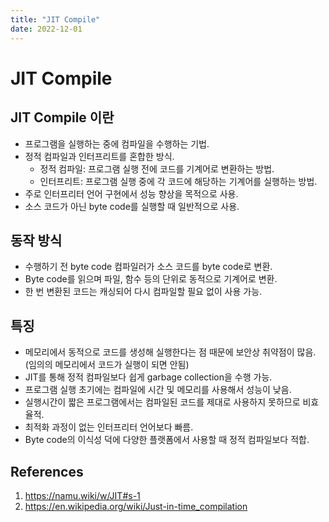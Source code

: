 ```yaml
---
title: "JIT Compile"
date: 2022-12-01
---
```


# JIT Compile

## JIT Compile 이란

- 프로그램을 실행하는 중에 컴파일을 수행하는 기법.
- 정적 컴파일과 인터프리트를 혼합한 방식.
  - 정적 컴파일: 프로그램 실행 전에 코드를 기계어로 변환하는 방법.
  - 인터프리트: 프로그램 실행 중에 각 코드에 해당하는 기계어를 실행하는 방법.
- 주로 인터프리터 언어 구현에서 성능 향상을 목적으로 사용.
- 소스 코드가 아닌 byte code를 실행할 때 일반적으로 사용.

## 동작 방식

- 수행하기 전 byte code 컴파일러가 소스 코드를 byte code로 변환.
- Byte code를 읽으며 파일, 함수 등의 단위로 동적으로 기계어로 변환.
- 한 번 변환된 코드는 캐싱되어 다시 컴파일할 필요 없이 사용 가능.

## 특징

- 메모리에서 동적으로 코드를 생성해 실행한다는 점 때문에 보안상 취약점이 많음. (임의의 메모리에서 코드가 실행이 되면 안됨)
- JIT를 통해 정적 컴파일보다 쉽게 garbage collection을 수행 가능.
- 프로그램 실행 초기에는 컴파일에 시간 및 메모리를 사용해서 성능이 낮음.
- 실행시간이 짧은 프로그램에서는 컴파일된 코드를 제대로 사용하지 못하므로 비효율적.
- 최적화 과정이 없는 인터프리터 언어보다 빠름.
- Byte code의 이식성 덕에 다양한 플랫폼에서 사용할 때 정적 컴파일보다 적합.

## References

1. https://namu.wiki/w/JIT#s-1
2. https://en.wikipedia.org/wiki/Just-in-time_compilation
